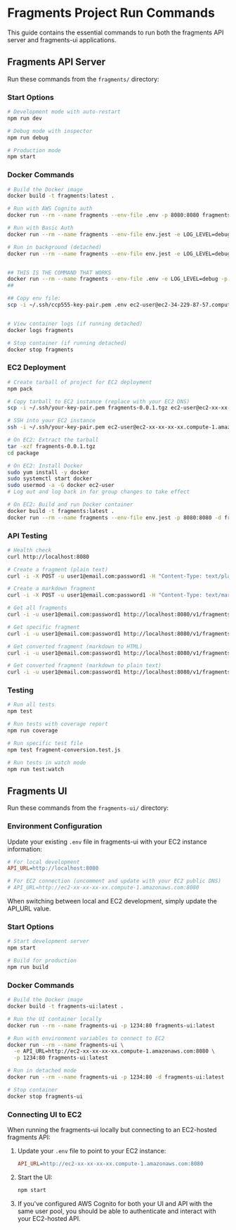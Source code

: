 # Fragments Project Run Commands

This guide contains the essential commands to run both the fragments API server and fragments-ui applications.

## Fragments API Server

Run these commands from the `fragments/` directory:

### Start Options

```bash
# Development mode with auto-restart
npm run dev

# Debug mode with inspector
npm run debug

# Production mode
npm start
```

### Docker Commands

```bash
# Build the Docker image
docker build -t fragments:latest .

# Run with AWS Cognito auth
docker run --rm --name fragments --env-file .env -p 8080:8080 fragments:latest

# Run with Basic Auth
docker run --rm --name fragments --env-file env.jest -e LOG_LEVEL=debug -p 8080:8080 fragments:latest

# Run in background (detached)
docker run --rm --name fragments --env-file env.jest -e LOG_LEVEL=debug -p 8080:8080 -d fragments:latest


## THIS IS THE COMMAND THAT WORKS
docker run --rm --name fragments --env-file .env -e LOG_LEVEL=debug -p 8080:8080 -d ilaganjacob/fragments:latest
##

## Copy env file:
scp -i ~/.ssh/ccp555-key-pair.pem .env ec2-user@ec2-34-229-87-57.compute-1.amazonaws.com:package/.env


# View container logs (if running detached)
docker logs fragments

# Stop container (if running detached)
docker stop fragments
```

### EC2 Deployment

```bash
# Create tarball of project for EC2 deployment
npm pack

# Copy tarball to EC2 instance (replace with your EC2 DNS)
scp -i ~/.ssh/your-key-pair.pem fragments-0.0.1.tgz ec2-user@ec2-xx-xx-xx-xx.compute-1.amazonaws.com:

# SSH into your EC2 instance
ssh -i ~/.ssh/your-key-pair.pem ec2-user@ec2-xx-xx-xx-xx.compute-1.amazonaws.com

# On EC2: Extract the tarball
tar -xzf fragments-0.0.1.tgz
cd package

# On EC2: Install Docker
sudo yum install -y docker
sudo systemctl start docker
sudo usermod -a -G docker ec2-user
# Log out and log back in for group changes to take effect

# On EC2: Build and run Docker container
docker build -t fragments:latest .
docker run --rm --name fragments --env-file env.jest -p 8080:8080 -d fragments:latest
```

### API Testing

```bash
# Health check
curl http://localhost:8080

# Create a fragment (plain text)
curl -i -X POST -u user1@email.com:password1 -H "Content-Type: text/plain" -d "This is a fragment" http://localhost:8080/v1/fragments

# Create a markdown fragment
curl -i -X POST -u user1@email.com:password1 -H "Content-Type: text/markdown" -d "# Heading\n\nThis is **bold** text" http://localhost:8080/v1/fragments

# Get all fragments
curl -i -u user1@email.com:password1 http://localhost:8080/v1/fragments

# Get specific fragment
curl -i -u user1@email.com:password1 http://localhost:8080/v1/fragments/{id}

# Get converted fragment (markdown to HTML)
curl -i -u user1@email.com:password1 http://localhost:8080/v1/fragments/{id}.html

# Get converted fragment (markdown to plain text)
curl -i -u user1@email.com:password1 http://localhost:8080/v1/fragments/{id}.txt
```

### Testing

```bash
# Run all tests
npm test

# Run tests with coverage report
npm run coverage

# Run specific test file
npm test fragment-conversion.test.js

# Run tests in watch mode
npm run test:watch
```

## Fragments UI

Run these commands from the `fragments-ui/` directory:

### Environment Configuration

Update your existing `.env` file in fragments-ui with your EC2 instance information:

```ini
# For local development
API_URL=http://localhost:8080

# For EC2 connection (uncomment and update with your EC2 public DNS)
# API_URL=http://ec2-xx-xx-xx-xx.compute-1.amazonaws.com:8080
```

When switching between local and EC2 development, simply update the API_URL value.

### Start Options

```bash
# Start development server
npm start

# Build for production
npm run build
```

### Docker Commands

```bash
# Build the Docker image
docker build -t fragments-ui:latest .

# Run the UI container locally
docker run --rm --name fragments-ui -p 1234:80 fragments-ui:latest

# Run with environment variables to connect to EC2
docker run --rm --name fragments-ui \
  -e API_URL=http://ec2-xx-xx-xx-xx.compute-1.amazonaws.com:8080 \
  -p 1234:80 fragments-ui:latest

# Run in detached mode
docker run --rm --name fragments-ui -p 1234:80 -d fragments-ui:latest

# Stop container
docker stop fragments-ui
```

### Connecting UI to EC2

When running the fragments-ui locally but connecting to an EC2-hosted fragments API:

1. Update your `.env` file to point to your EC2 instance:

   ```ini
   API_URL=http://ec2-xx-xx-xx-xx.compute-1.amazonaws.com:8080
   ```

2. Start the UI:

   ```bash
   npm start
   ```

3. If you've configured AWS Cognito for both your UI and API with the same user pool, you should be able to authenticate and interact with your EC2-hosted API.
